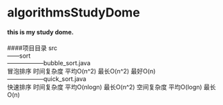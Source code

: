 # algorithmsStudyDome
#### this is my study dome.
####项目目录
src        
——sort  
——————bubble_sort.java      
冒泡排序 时间复杂度 平均O(n^2) 最长O(n^2) 最好O(n)     
——————quick_sort.java           
快速排序 时间复杂度 平均O(nlogn) 最长O(n^2)  空间复杂度 平均O(logn) 最长O(n)      
